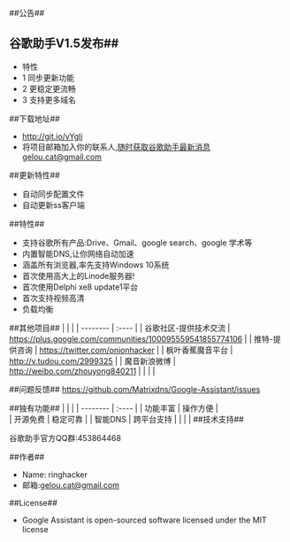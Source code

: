 ##公告##
## 谷歌助手V1.5发布##
- 特性 
- 1 同步更新功能 
- 2 更稳定更流畅 
- 3 支持更多域名

##下载地址##
-  http://git.io/vYgli
- 将项目邮箱加入你的联系人,随时获取谷歌助手最新消息gelou.cat@gmail.com

##更新特性##
- 自动同步配置文件
- 自动更新ss客户端

##特性##
- 支持谷歌所有产品:Drive、Gmail、google search、google 学术等
- 内置智能DNS,让你网络自动加速
- 涵盖所有浏览器,率先支持Windows 10系统
- 首次使用高大上的Linode服务器! 
- 首次使用Delphi xe8 update1平台
- 首次支持视频高清
- 负载均衡


##其他项目##
|    |   |
| --------   | :----  |
| 谷歌社区-提供技术交流 | https://plus.google.com/communities/100095559541855774106 |
| 推特-提供咨询 | https://twitter.com/onionhacker |
| 枫叶香蕉魔音平台 | http://v.tudou.com/2999325 |
| 魔音新浪微博 | http://weibo.com/zhouyong840211 |
|    |   |

##问题反馈##
https://github.com/Matrixdns/Google-Assistant/issues

##独有功能##
|    |   |
| --------   | :----  |
| 功能丰富  | 操作方便  |  
| 开源免费 | 稳定可靠 | 
| 智能DNS | 跨平台支持  |
|    |   |
##技术支持##

谷歌助手官方QQ群:453864468

##作者##
- Name: ringhacker
- 邮箱:gelou.cat@gmail.com

##License##

- Google Assistant is open-sourced software licensed under the MIT license

